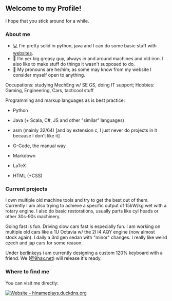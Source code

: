 ## Welcome to my Profile!

I hope that you stick around for a while.

### About me

- 💻 I'm pretty solid in python, java and I can do some basic stuff with [websites](https://hinameplays.duckdns.org).
- 🔧 I’m yer big greasy guy, always in and around machines and old iron. I also like to make stuff do things it wasn't supposed to do.
- 🌈 My pronouns are he/him; as some may know from my website I consider myself open to anything.

Occupations: studying MechEng w/ SE GS, doing IT support; Hobbies: Gaming, Engineering, Cars, tacticool stuff

Programming and markup languages as is best practice:

- Python
- Java (+ Scala, C#, JS and other "similar" languages)
- asm (mainly 32/64) [and by extension c, I just never do projects in it because I don't like it]
- G-Code, the manual way

- Markdown
- LaTeX
- HTML (+CSS)

### Current projects

I own multiple old machine tools and try to get the best out of them. Currently I am also trying to achieve a specific output of 15kW/kg wet with a rotary engine.
I also do basic restorations, usually parts like cyl heads or other 30s-90s machinery.

Going fast is fun. Driving slow cars fast is especially fun. I am working on multiple old cars like a 1U Octavia w/ the 2l I4 AQY engine (now almost stock again). I daily a 3rd gen sedan with "minor" changes. I really like weird czech and jap cars for some reason.

Under [berlinkeys](https://github.com/berlinkeys) i am currently designing a custom 120% keyboard with a friend.
We ([@9hax.net](https://github.com/9hax)) will release it's ready.

### Where to find me

You can visit me directly:

[![Website - hinameplays.duckdns.org](https://img.shields.io/badge/website-hinameplays.duckdns.org-blue.svg)](https://hinameplays.duckdns.org)
